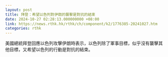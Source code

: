```yaml
---
layout: post
title: 拜登：希望以色列對伊朗的襲擊是對抗的結束
date: 2024-10-27 02:28:13.000000000 +08:00
link: https://news.rthk.hk/rthk/ch/component/k2/1776385-20241027.htm
categories: rthk
---
```


美國總統拜登回應以色列攻擊伊朗時表示，以色列除了軍事目標，似乎沒有襲擊其他目標，又希望以色列的行動是對抗的結束。
